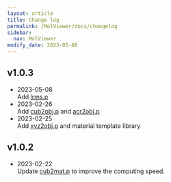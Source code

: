 ```yaml
---
layout: article
title: Change log
permalink: /MolViewer/docs/changelog
sidebar:
  nav: MolViewer
modify_date: 2023-05-08
---
```


<!--more-->

## v1.0.3

- 2023-05-08   
Add [lrms.p](/MolViewer/docs/lrms)
- 2023-02-26   
Add [cub2obj.p](/MolViewer/docs/xyz2obj) and [acr2obj.p](/MolViewer/docs/acr2obj)
- 2023-02-25   
Add [xyz2obj.p](/MolViewer/docs/xyz2obj) and material template library

## v1.0.2

- 2023-02-22   
Update [cub2mat.p](/MolViewer/docs/cub2mat) to improve the computing speed.